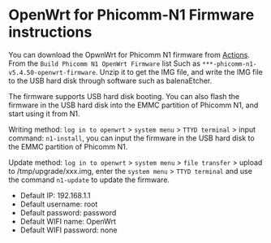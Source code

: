 # OpenWrt for Phicomm-N1 Firmware instructions


You can download the OpwnWrt for Phicomm N1 firmware from [Actions](https://github.com/ophub/op/actions). From the `Build Phicomm N1 OpenWrt Firmware` list Such as `***-phicomm-n1-v5.4.50-openwrt-firmware`. Unzip it to get the IMG file, and write the IMG file to the USB hard disk through software such as balenaEtcher.

The firmware supports USB hard disk booting. You can also flash the firmware in the USB hard disk into the EMMC partition of Phicomm N1, and start using it from N1.

Writing method: `log in to openwrt` > `system menu` > `TTYD terminal` > input command: `n1-install`, you can input the firmware in the USB hard disk to the EMMC partition of Phicomm N1.

Update method: `log in to openwrt` > `system menu` > `file transfer` > upload to /tmp/upgrade/xxx.img, enter the `system menu` > `TTYD terminal` and use the command `n1-update` to update the firmware.


- Default IP: 192.168.1.1
- Default username: root
- Default password: password
- Default WIFI name: OpenWrt
- Default WIFI password: none
